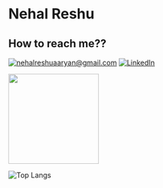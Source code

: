 # Nehal Reshu

## How to reach me??

<a href="mailto:nehalreshuaaryan@gmail.com">![nehalreshuaaryan@gmail.com](https://img.shields.io/badge/Gmail-D14836?style=for-the-badge&logo=gmail&logoColor=white)</a>            <a href="https://www.linkedin.com/in/nehal-reshu-8a4b851a0/">![LinkedIn](https://img.shields.io/badge/LinkedIn-0077B5?style=for-the-badge&logo=linkedin&logoColor=white)</a>

<img height="180em" src="https://github-readme-stats.vercel.app/api?username=nehal6657&show_icons=true&hide_border=true&&count_private=true&include_all_commits=true" />

![Top Langs](https://github-readme-stats.vercel.app/api/top-langs/?username=nehal6657)

